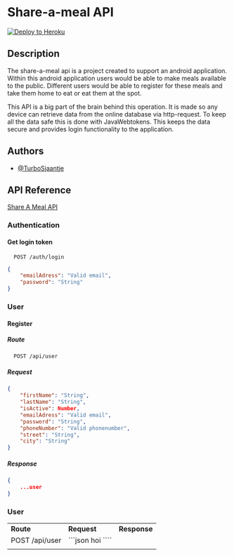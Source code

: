# Share-a-meal API

[![Deploy to Heroku](https://github.com/TurboSjaantje/programmeren-4/actions/workflows/main.yml/badge.svg)](https://github.com/TurboSjaantje/programmeren-4/actions/workflows/main.yml)

## Description

The share-a-meal api is a project created to support an android application.
Within this android application users would be able to make meals available to the public.
Different users would be able to register for these meals and take them home to eat or eat them at the spot.

This API is a big part of the brain behind this operation.
It is made so any device can retrieve data from the online database via http-request. To keep all the data safe this is done with JavaWebtokens.
This keeps the data secure and provides login functionality to the application.

## Authors

-   [@TurboSjaantje](https://www.github.com/TurboSjaantje)

## API Reference

[Share A Meal API](https://test-applicatie.herokuapp.com/)

### Authentication

#### Get login token

```http
  POST /auth/login
```

```json
{
	"emailAdress": "Valid email",
	"password": "String"
}
```

### User

#### Register

##### Route

```http
  POST /api/user
```

##### Request

```json
{
	"firstName": "String",
	"lastName": "String",
	"isActive": Number,
	"emailAdress": "Valid email",
	"password": "String",
	"phoneNumber": "Valid phonenumber",
	"street": "String",
	"city": "String"
}
```

##### Response

```json
{
	...user
}
```

### User

<table>
	<tr>
		<td><b>Route</b></td>
		<td><b>Request</b></td>
		<td><b>Response</b></td>
	</tr>
    <tr>
        <td>POST /api/user</td>
        <td>```json hoi ````</td>
		<td></td>
    </tr>
    <tr>
        <td></td>
        <td></td>
		<td></td>
    </tr>
</table>
